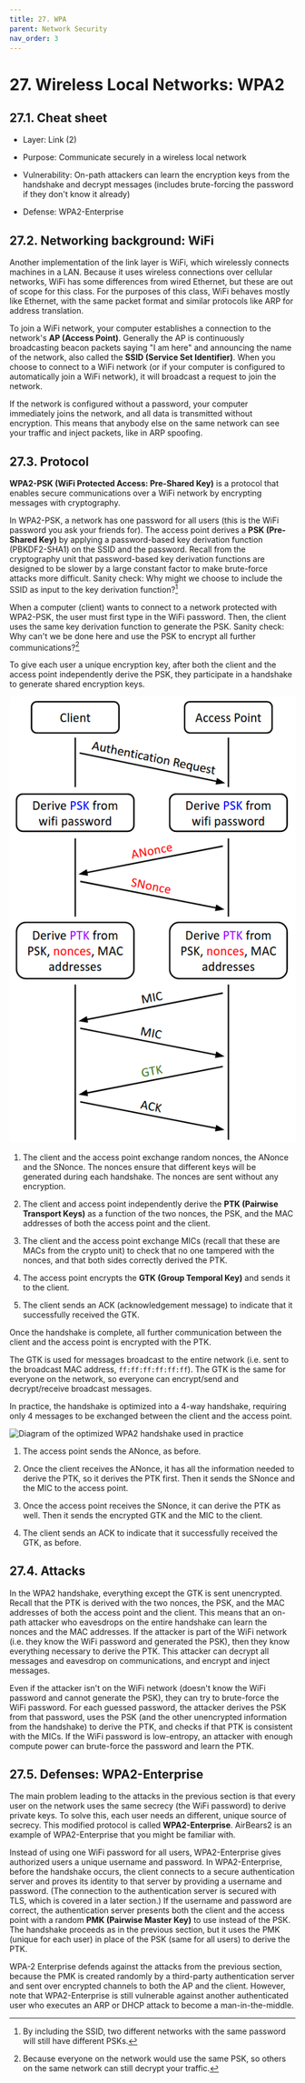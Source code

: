 ```yaml
---
title: 27. WPA
parent: Network Security
nav_order: 3
---
```


# 27. Wireless Local Networks: WPA2

## 27.1. Cheat sheet

- Layer: Link (2)

- Purpose: Communicate securely in a wireless local network

- Vulnerability: On-path attackers can learn the encryption keys from the
  handshake and decrypt messages (includes brute-forcing the password if they
  don't know it already)

- Defense: WPA2-Enterprise

## 27.2. Networking background: WiFi

Another implementation of the link layer is WiFi, which wirelessly connects
machines in a LAN. Because it uses wireless connections over cellular networks, WiFi
has some differences from wired Ethernet, but these are out of scope for this
class. For the purposes of this class, WiFi behaves mostly like Ethernet, with
the same packet format and similar protocols like ARP for address translation.

To join a WiFi network, your computer establishes a connection to the network's
**AP (Access Point)**. Generally the AP is continuously broadcasting beacon
packets saying "I am here" and announcing the name of the network, also called
the **SSID (Service Set Identifier)**. When you choose to connect to a WiFi
network (or if your computer is configured to automatically join a WiFi
network), it will broadcast a request to join the network.

If the network is configured without a password, your computer immediately joins
the network, and all data is transmitted without encryption. This means that
anybody else on the same network can see your traffic and inject packets, like
in ARP spoofing.

## 27.3. Protocol

**WPA2-PSK (WiFi Protected Access: Pre-Shared Key)** is a protocol that enables
secure communications over a WiFi network by encrypting messages with
cryptography.

In WPA2-PSK, a network has one password for all users (this is the WiFi password
you ask your friends for). The access point derives a **PSK (Pre-Shared Key)**
by applying a password-based key derivation function (PBKDF2-SHA1) on the SSID
and the password. Recall from the cryptography unit that password-based key
derivation functions are designed to be slower by a large constant factor to
make brute-force attacks more difficult. Sanity check: Why might we choose to
include the SSID as input to the key derivation function?[^1]

When a computer (client) wants to connect to a network protected with WPA2-PSK,
the user must first type in the WiFi password. Then, the client uses the same
key derivation function to generate the PSK. Sanity check: Why can't we be done
here and use the PSK to encrypt all further communications?[^2]

To give each user a unique encryption key, after both the client and the access
point independently derive the PSK, they participate in a handshake to generate
shared encryption keys.

![Diagram of the WPA2 handshake](/assets/images/network/wpa/wpa2.png)

1. The client and the access point exchange random nonces, the ANonce and the
   SNonce. The nonces ensure that different keys will be generated during each
   handshake. The nonces are sent without any encryption.

2. The client and access point independently derive the **PTK (Pairwise
   Transport Keys)** as a function of the two nonces, the PSK, and the MAC
   addresses of both the access point and the client.

3. The client and the access point exchange MICs (recall that these are MACs
   from the crypto unit) to check that no one tampered with the nonces, and that
   both sides correctly derived the PTK.

4. The access point encrypts the **GTK (Group Temporal Key)** and sends it to
   the client.

5. The client sends an ACK (acknowledgement message) to indicate that it
   successfully received the GTK.

Once the handshake is complete, all further communication between the client and
the access point is encrypted with the PTK.

The GTK is used for messages broadcast to the entire network (i.e. sent to the
broadcast MAC address, `ff:ff:ff:ff:ff:ff`). The GTK is the same for everyone on
the network, so everyone can encrypt/send and decrypt/receive broadcast
messages.

In practice, the handshake is optimized into a 4-way handshake, requiring only 4
messages to be exchanged between the client and the access point.

![Diagram of the optimized WPA2 handshake used in
practice](/assets/images/network/wpa/wpa2-real.png)

1. The access point sends the ANonce, as before.

2. Once the client receives the ANonce, it has all the information needed to
   derive the PTK, so it derives the PTK first. Then it sends the SNonce and the
   MIC to the access point.

3. Once the access point receives the SNonce, it can derive the PTK as well.
   Then it sends the encrypted GTK and the MIC to the client.

4. The client sends an ACK to indicate that it successfully received the GTK, as
   before.

## 27.4. Attacks

In the WPA2 handshake, everything except the GTK is sent unencrypted. Recall
that the PTK is derived with the two nonces, the PSK, and the MAC addresses of
both the access point and the client. This means that an on-path attacker who
eavesdrops on the entire handshake can learn the nonces and the MAC addresses.
If the attacker is part of the WiFi network (i.e. they know the WiFi password
and generated the PSK), then they know everything necessary to derive the PTK.
This attacker can decrypt all messages and eavesdrop on communications, and
encrypt and inject messages.

Even if the attacker isn't on the WiFi network (doesn't know the WiFi password
and cannot generate the PSK), they can try to brute-force the WiFi password. For
each guessed password, the attacker derives the PSK from that password, uses the
PSK (and the other unencrypted information from the handshake) to derive the
PTK, and checks if that PTK is consistent with the MICs. If the WiFi password is
low-entropy, an attacker with enough compute power can brute-force the password
and learn the PTK.

## 27.5. Defenses: WPA2-Enterprise

The main problem leading to the attacks in the previous section is that every
user on the network uses the same secrecy (the WiFi password) to derive private
keys. To solve this, each user needs an different, unique source of secrecy.
This modified protocol is called **WPA2-Enterprise**. AirBears2 is an example of
WPA2-Enterprise that you might be familiar with.

Instead of using one WiFi password for all users, WPA2-Enterprise gives
authorized users a unique username and password. In WPA2-Enterprise, before the
handshake occurs, the client connects to a secure authentication server and
proves its identity to that server by providing a username and password. (The
connection to the authentication server is secured with TLS, which is covered in
a later section.) If the username and password are correct, the authentication
server presents both the client and the access point with a random **PMK
(Pairwise Master Key)** to use instead of the PSK. The handshake proceeds as in
the previous section, but it uses the PMK (unique for each user) in place of the
PSK (same for all users) to derive the PTK.

WPA-2 Enterprise defends against the attacks from the previous section, because the PMK is
created randomly by a third-party authentication server and sent over encrypted
channels to both the AP and the client. However, note that WPA2-Enterprise is
still vulnerable against another authenticated user who executes an ARP or DHCP
attack to become a man-in-the-middle.

[^1]:
    By including the SSID, two different networks with the same password will
    still have different PSKs.

[^2]:
    Because everyone on the network would use the same PSK, so others on the
    same network can still decrypt your traffic.

